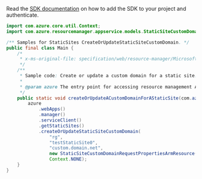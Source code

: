 Read the [SDK documentation](https://github.com/Azure/azure-sdk-for-java/blob/azure-resourcemanager_2.15.0/sdk/resourcemanager/azure-resourcemanager/README.md) on how to add the SDK to your project and authenticate.

```java
import com.azure.core.util.Context;
import com.azure.resourcemanager.appservice.models.StaticSiteCustomDomainRequestPropertiesArmResource;

/** Samples for StaticSites CreateOrUpdateStaticSiteCustomDomain. */
public final class Main {
    /*
     * x-ms-original-file: specification/web/resource-manager/Microsoft.Web/stable/2021-03-01/examples/CreateOrUpdateStaticSiteCustomDomain.json
     */
    /**
     * Sample code: Create or update a custom domain for a static site.
     *
     * @param azure The entry point for accessing resource management APIs in Azure.
     */
    public static void createOrUpdateACustomDomainForAStaticSite(com.azure.resourcemanager.AzureResourceManager azure) {
        azure
            .webApps()
            .manager()
            .serviceClient()
            .getStaticSites()
            .createOrUpdateStaticSiteCustomDomain(
                "rg",
                "testStaticSite0",
                "custom.domain.net",
                new StaticSiteCustomDomainRequestPropertiesArmResource(),
                Context.NONE);
    }
}
```
